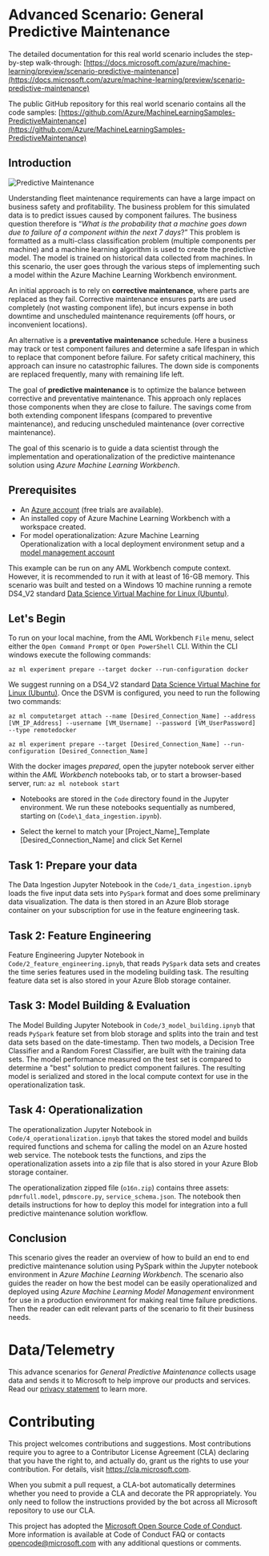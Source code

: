 # Advanced Scenario: General Predictive Maintenance


The detailed documentation for this real world scenario includes the step-by-step walk-through:
[https://docs.microsoft.com/azure/machine-learning/preview/scenario-predictive-maintenance](https://docs.microsoft.com/azure/machine-learning/preview/scenario-predictive-maintenance)

The public GitHub repository for this real world scenario contains all the code samples:
[https://github.com/Azure/MachineLearningSamples-PredictiveMaintenance](https://github.com/Azure/MachineLearningSamples-PredictiveMaintenance)

## Introduction
![](images/042116_1633_PredictiveM1.png "Predictive Maintenance")

Understanding fleet maintenance requirements can have a large impact on business safety and profitability. The business problem for this simulated data is to predict issues caused by component failures. The business question therefore is “*What is the probability that a machine goes down due to failure of a component within the next 7 days*?” This problem is formatted as a multi-class classification problem (multiple components per machine) and a machine learning algorithm is used to create the predictive model. The model is trained on historical data collected from machines. In this scenario, the user goes through the various steps of implementing such a model within the Azure Machine Learning Workbench environment.

An initial approach is to rely on **corrective maintenance**, where parts are replaced as they fail. Corrective maintenance ensures parts are used completely (not wasting component life), but incurs expense in both downtime and unscheduled maintenance requirements (off hours, or inconvenient locations).

An alternative is a **preventative maintenance** schedule. Here a business may track or test component failures and determine a safe lifespan in which to replace that component before failure. For safety critical machinery, this approach can insure no catastrophic failures. The down side is components are replaced frequently, many with remaining life left. 

The goal of **predictive maintenance** is to optimize the balance between corrective and preventative maintenance. This approach only replaces those components when they are close to failure. The savings come from both extending component lifespans (compared to preventive maintenance), and reducing unscheduled maintenance (over corrective maintenance).

The goal of this scenario is to guide a data scientist through the implementation and operationalization of the predictive maintenance solution using *Azure Machine Learning Workbench*. 

## Prerequisites

- An [Azure account](https://azure.microsoft.com/free/) (free trials are available).
- An installed copy of Azure Machine Learning Workbench with a workspace created.
- For model operationalization: Azure Machine Learning Operationalization with a local deployment environment setup and a [model management account](https://docs.microsoft.com/en-us/azure/machine-learning/preview/model-management-overview)

This example can be run on any AML Workbench compute context. However, it is recommended to run it with at least of 16-GB memory. This scenario was built and tested on a Windows 10 machine running a remote DS4_V2 standard [Data Science Virtual Machine for Linux (Ubuntu)](https://azuremarketplace.microsoft.com/en-us/marketplace/apps/microsoft-ads.linux-data-science-vm-ubuntu).

## Let's Begin

To run on your local machine, from the AML Workbench `File` menu, select either the `Open Command Prompt` or `Open PowerShell` CLI. Within the CLI windows execute the following commands:

`az ml experiment prepare --target docker --run-configuration docker`

 We suggest running on a  DS4_V2 standard [Data Science Virtual Machine for Linux (Ubuntu)](https://azuremarketplace.microsoft.com/en-us/marketplace/apps/microsoft-ads.linux-data-science-vm-ubuntu). Once the DSVM is configured, you need to run the following two commands:

`az ml computetarget attach --name [Desired_Connection_Name] --address [VM_IP_Address] --username [VM_Username] --password [VM_UserPassword] --type remotedocker`

`az ml experiment prepare --target [Desired_Connection_Name] --run-configuration [Desired_Connection_Name]`

With the docker images _prepared_, open the jupyter notebook server either within the *AML Workbench* notebooks tab, or to start a browser-based server, run:
`az ml notebook start`

- Notebooks are stored in the `Code` directory found in the Jupyter environment. We run these notebooks sequentially as numbered, starting on (`Code\1_data_ingestion.ipynb`).

- Select the kernel to match your [Project_Name]_Template [Desired_Connection_Name] and click Set Kernel

## Task 1: Prepare your data

The Data Ingestion Jupyter Notebook in the `Code/1_data_ingestion.ipnyb` loads the five input data sets into `PySpark` format and does some preliminary data visualization. The data is then stored in an Azure Blob storage container on your subscription for use in the feature engineering task.

## Task 2: Feature Engineering

Feature Engineering Jupyter Notebook in `Code/2_feature_engineering.ipnyb`, that reads `PySpark` data sets and creates the time series features used in the modeling building task. The resulting feature data set is also stored in your Azure Blob storage container.

## Task 3: Model Building & Evaluation

The Model Building Jupyter Notebook in `Code/3_model_building.ipnyb` that reads `PySpark` feature set from blob storage and splits into the train and test data sets based on the date-timestamp. Then two models, a Decision Tree Classifier and a Random Forest Classifier, are built with the training data sets. The model performance measured on the test set is compared to determine a "best" solution to predict component failures. The resulting model is serialized and stored in the local compute context for use in the operationalization task.

## Task 4: Operationalization

The operationalization Jupyter Notebook in `Code/4_operationalization.ipnyb` that takes the stored model and builds required functions and schema for calling the model on an Azure hosted web service. The notebook tests the functions, and zips the operationalization assets into a zip file that is also stored in your Azure Blob storage container. 

The operationalization zipped file (`o16n.zip`) contains three assets: `pdmrfull.model`, `pdmscore.py`,  `service_schema.json`. The notebook then details instructions for how to deploy this model for integration into a full predictive maintenance solution workflow. 

## Conclusion

This scenario gives the reader an overview of how to build an end to end predictive maintenance solution using PySpark within the Jupyter notebook environment in *Azure Machine Learning Workbench*. The scenario also guides the reader on how the best model can be easily operationalized and deployed using *Azure Machine Learning Model Management* environment for use in a production environment for making real time failure predictions. Then the reader can edit relevant parts of the scenario to fit their business needs.  

# Data/Telemetry
 This advance scenarios for *General Predictive Maintenance* collects usage data and sends it to Microsoft to help improve our products and services. Read our [privacy statement](https://privacy.microsoft.com/en-us/privacystatement) to learn more. 

# Contributing

This project welcomes contributions and suggestions.  Most contributions require you to agree to a Contributor License Agreement (CLA) declaring that you have the right to, and actually do, grant us the rights to use your contribution. For details, visit https://cla.microsoft.com.

When you submit a pull request, a CLA-bot automatically determines whether you need to provide a CLA and decorate the PR appropriately. You only need to follow the instructions provided by the bot across all Microsoft repository to use our CLA.

This project has adopted the [Microsoft Open Source Code of Conduct](https://opensource.microsoft.com/codeofconduct/).
More information is available at Code of Conduct FAQ or
contacts [opencode@microsoft.com](mailto:opencode@microsoft.com) with any additional questions or comments.
